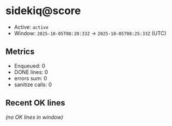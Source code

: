 # sidekiq@score

- Active: `active`
- Window: `2025-10-05T08:20:33Z` → `2025-10-05T08:25:33Z` (UTC)

## Metrics
- Enqueued: 0
- DONE lines: 0
- errors sum: 0
- sanitize calls: 0

## Recent OK lines
_(no OK lines in window)_

